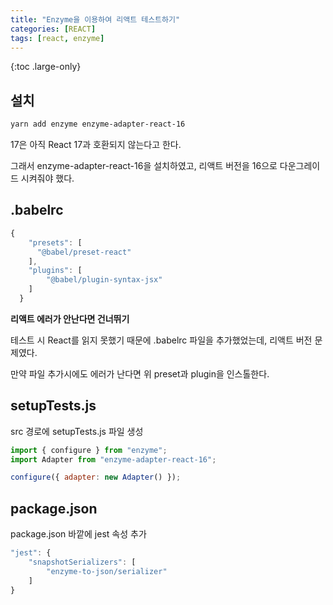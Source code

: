 ```yaml
---
title: "Enzyme을 이용하여 리액트 테스트하기"
categories: [REACT]
tags: [react, enzyme]
---
```


{:toc .large-only}

## 설치

```bash
yarn add enzyme enzyme-adapter-react-16
```

17은 아직 React 17과 호환되지 않는다고 한다.

그래서 enzyme-adapter-react-16을 설치하였고, 리액트 버전을 16으로 다운그레이드 시켜줘야 했다.

## .babelrc

```js
{
    "presets": [
      "@babel/preset-react"
    ],
    "plugins": [
        "@babel/plugin-syntax-jsx"
    ]
  }
```

**리액트 에러가 안난다면 건너뛰기**

테스트 시 React를 읽지 못했기 때문에 .babelrc 파일을 추가했었는데, 리액트 버전 문제였다.

만약 파일 추가시에도 에러가 난다면 위 preset과 plugin을 인스톨한다.

## setupTests.js

src 경로에 setupTests.js 파일 생성

```js
import { configure } from "enzyme";
import Adapter from "enzyme-adapter-react-16";

configure({ adapter: new Adapter() });
```

## package.json

package.json 바깥에 jest 속성 추가

```js
"jest": {
    "snapshotSerializers": [
        "enzyme-to-json/serializer"
    ]
}
```
